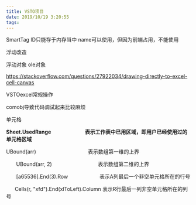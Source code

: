 ```yaml
---
title: VSTO项目
date: 2019/10/19 3:20:55
tags:
---
```



SmartTag ID只能存于内存当中 name可以使用，但因为前端占用，不能使用

  


浮动改造

浮动对象 ole对象

https://stackoverflow.com/questions/27922034/drawing-directly-to-excel-cell-canvas  


  


VSTOexcel常规操作

comobj导致代码调试起来比较麻烦

  


  


单元格

 **Sheet.UsedRange                            表示工作表中已用区域，即用户已经使用过的单元格区域**

  


UBound(arr)                                    表示数组第一维的上界

       UBound(arr, 2)                                表示数组第二维的上界

       [a65536].End(3).Row                      表示A列最后一个非空单元格所在的行号

      Cells(r, "xfd").End(xlToLeft).Column 表示R行最后一列非空单元格所在的列号

  


  


  


  


  


  


  


